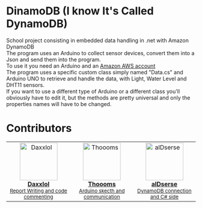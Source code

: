 # DinamoDB (I know It's Called DynamoDB)
School project consisting in embedded data handling in .net with Amazon DynamoDB<br>
The program uses an Arduino to collect sensor devices, convert them into a Json and send them into the program.<br>
To use it you need an Arduino and an <a href="https://signin.aws.amazon.com/signin?redirect_uri=https%3A%2F%2Faws.amazon.com%2Fmarketplace%2Fmanagement%2Fsignin%3Fstate%3DhashArgs%2523%26isauthcode%3Dtrue&client_id=arn%3Aaws%3Aiam%3A%3A015428540659%3Auser%2Faws-mp-seller-management-portal&forceMobileApp=0&code_challenge=4tjUEaavKx8zfGfJdU2be5SiOiG4SjgWkeBohDQ1Ss0&code_challenge_method=SHA-256">Amazon AWS account</a><br>
The program uses a specific custom class simply named "Data.cs" and Arduino UNO to retrieve and handle the data, with Light, Water Level and DHT11 sensors. <br>
If you want to use a different type of Arduino or a different class you'll obviously have to edit it, but the methods are pretty universal and only the properties names will have to be changed.<br>
# Contributors
<table>
  <tbody>
    <tr>            
      <td align="center"><a href="https://github.com/Daxxlol"><img src="https://avatars.githubusercontent.com/u/95642520?v=4" width="100px;" alt="Daxxlol"/><br />
      <b>Daxxlol</b></a><br/ ><sub><a href="https://github.com/aIDserse/DinamoDB/blob/main/Report/DinamoDB%20report.pdf" title="Report">Report Writing and code commenting</a></sub></td> 
      <td align="center"><a href="https://github.com/Thoooms"><img src="https://avatars.githubusercontent.com/u/106381511?v=4" width="100px;" alt="Thoooms"/><br />
      <b>Thoooms</b></a><br/ ><sub><a href="https://github.com/aIDserse/DinamoDB/blob/main/ProgettoDinamoDB/Arduino%20Sketch/Sketch.ino" title="Arduino skecth and communication">Arduino skecth and communication</a></sub></td> 
      <td align="center"><a href="https://github.com/aIDserse"><img src="https://avatars.githubusercontent.com/u/65368677?v=4" width="100px;" alt="aIDserse"/><br />
      <b>aIDserse</b></a><br/ ><sub><a href="https://github.com/aIDserse/DinamoDB" title="DynamoDB connection and C# side">DynamoDB connection and C# side</a></sub></td>
    </tr>
  </tbody>
</table>

